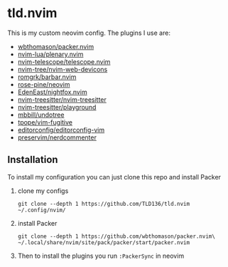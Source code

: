 # tld.nvim

This is my custom neovim config.
The plugins I use are:

- [wbthomason/packer.nvim](https://github.com/wbthomason/packer.nvim)
- [nvim-lua/plenary.nvim](https://github.com/nvim-lua/plenary.nvim)
- [nvim-telescope/telescope.nvim](https://github.com/nvim-telescope/telescope.nvim)
- [nvim-tree/nvim-web-devicons](https://github.com/nvim-tree/nvim-web-devicons)
- [romgrk/barbar.nvim](https://github.com/romgrk/barbar.nvim)
- [rose-pine/neovim](https://github.com/rose-pine/neovim)
- [EdenEast/nightfox.nvim](https://github.com/EdenEast/nightfox.nvim)
- [nvim-treesitter/nvim-treesitter](https://github.com/nvim-treesitter/nvim-treesitter)
- [nvim-treesitter/playground](https://github.com/nvim-treesitter/playground)
- [mbbill/undotree](https://github.com/mbbill/undotree)
- [tpope/vim-fugitive](https://github.com/tpope/vim-fugitive)
- [editorconfig/editorconfig-vim](https://github.com/editorconfig/editorconfig-vim)
- [preservim/nerdcommenter](https://github.com/preservim/nerdcommenter)

## Installation

To install my configuration you can just clone this repo and install Packer

1. clone my configs

    ```shell
    git clone --depth 1 https://github.com/TLD136/tld.nvim ~/.config/nvim/
    ```

2. install Packer

    ```shell
    git clone --depth 1 https://github.com/wbthomason/packer.nvim\
    ~/.local/share/nvim/site/pack/packer/start/packer.nvim
    ```

3. Then to install the plugins you run `:PackerSync` in neovim
